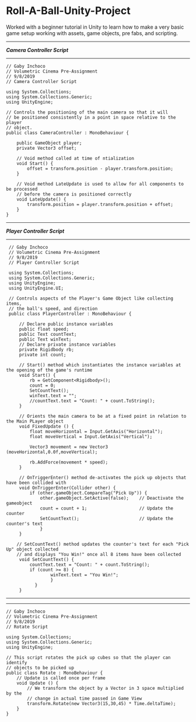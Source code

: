 # Roll-A-Ball-Unity-Project
Worked with a beginner tutorial in Unity to learn how to make a very basic game setup working with assets, game objects, pre fabs, and scripting.

___________________________________________________________________________________________________
***Camera Controller Script***
___________________________________________________________________________________________________
    // Gaby Inchoco
    // Volumetric Cinema Pre-Assignment
    // 9/8/2019
    // Camera Controller Script       

    using System.Collections;
    using System.Collections.Generic;
    using UnityEngine;

    // Controls the positioning of the main camera so that it will
    // be positioned consistently in a point in space relative to the player
    // object.
    public class CameraController : MonoBehaviour {

        public GameObject player;
        private Vector3 offset;

        // Void method called at time of ntialization
        void Start() {
            offset = transform.position - player.transform.position;
        }

        // Void method LateUpdate is used to allow for all components to be processed
        // before the camera is positioned correctly
        void LateUpdate() {
            transform.position = player.transform.position + offset;
        }
    }

___________________________________________________________________________________________________
***Player Controller Script***
___________________________________________________________________________________________________
     // Gaby Inchoco
     // Volumetric Cinema Pre-Assignment
     // 9/8/2019
     // Player Controller Script

     using System.Collections;
     using System.Collections.Generic;
     using UnityEngine;
     using UnityEngine.UI;

     // Controls aspects of the Player's Game Object like collecting items,
     // the ball's speed, and direction
     public class PlayerController : MonoBehaviour {

         // Declare public instance variables
         public float speed;
         public Text countText;
         public Text winText;
         // Declare private instance variables
         private Rigidbody rb;
         private int count;

         // Start() method which instantiates the instance variables at the opening of the game's runtime
         void Start() {
             rb = GetComponent<Rigidbody>();
             count = 0;
             SetCountText();
             winText.text = "";
             //countText.text = "Count: " + count.ToString();
         }

         // Orients the main camera to be at a fixed point in relation to the Main PLayer object 
         void FixedUpdate () {
             float moveHorizontal = Input.GetAxis("Horizontal");
             float moveVertical = Input.GetAxis("Vertical");

             Vector3 movement = new Vector3 (moveHorizontal,0.0f,moveVertical);

             rb.AddForce(movement * speed);
         }

         // OnTriggerEnter() method de-activates the pick up objects that have been collided with
         void OnTriggerEnter(Collider other) {
             if (other.gameObject.CompareTag("Pick Up")) {
                 other.gameObject.SetActive(false);    // Deactivate the gameobject
                 count = count + 1;                    // Update the counter
                 SetCountText();                       // Update the counter's text
                 }
         }
          
        // SetCountText() method updates the counter's text for each "Pick Up" object collected
        // and displays "You Win!" once all 8 items have been collected
         void SetCountText() {
             countText.text = "Count: " + count.ToString();
             if (count >= 8) {
                     winText.text = "You Win!";
                     }
               }
         }

___________________________________________________________________________________________________

___________________________________________________________________________________________________

    // Gaby Inchoco
    // Volumetric Cinema Pre-Assignment
    // 9/8/2019
    // Rotate Script

    using System.Collections;
    using System.Collections.Generic;
    using UnityEngine;

    // This script rotates the pick up cubes so that the player can identify
    // objects to be picked up
    public class Rotate : MonoBehaviour {
        // Update is called once per frame
        void Update () {
            // We transform the object by a Vector in 3 space multiplied by the
            // change in actual time passed in Game View
            transform.Rotate(new Vector3(15,30,45) * Time.deltaTime);
        }
    }
